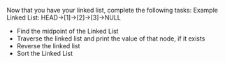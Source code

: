 Now that you have your linked list, complete the following tasks:
Example Linked List: HEAD->[1]->[2]->[3]->NULL
- Find the midpoint of the Linked List
- Traverse the linked list and print the value of that node, if it exists
- Reverse the linked list
- Sort the Linked List
